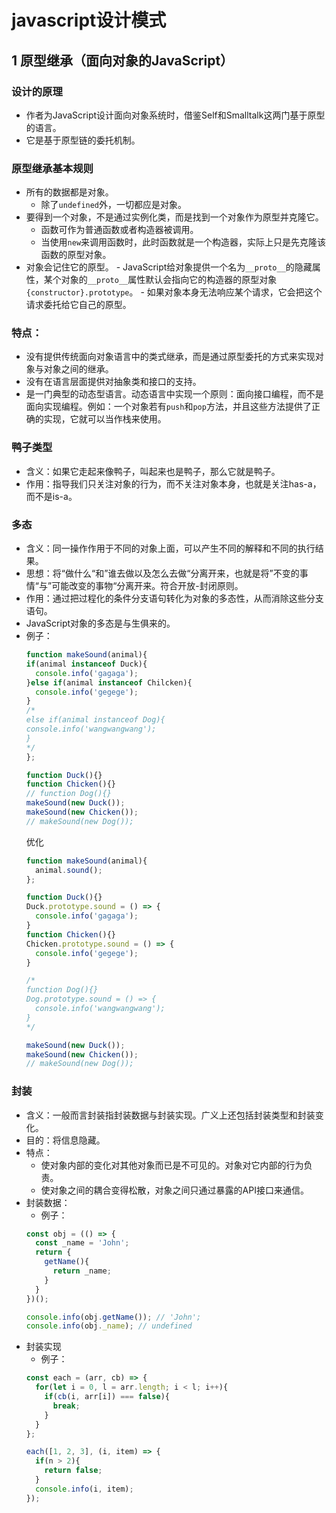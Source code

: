 #  javascript设计模式

## 1 原型继承（面向对象的JavaScript）

### 设计的原理

- 作者为JavaScript设计面向对象系统时，借鉴Self和Smalltalk这两门基于原型的语言。
- 它是基于原型链的委托机制。

### 原型继承基本规则

- 所有的数据都是对象。
	- 除了`undefined`外，一切都应是对象。
- 要得到一个对象，不是通过实例化类，而是找到一个对象作为原型并克隆它。
	- 函数可作为普通函数或者构造器被调用。
	- 当使用`new`来调用函数时，此时函数就是一个构造器，实际上只是先克隆该函数的原型对象。
- 对象会记住它的原型。
		- JavaScript给对象提供一个名为`__proto__`的隐藏属性，某个对象的`__proto__`属性默认会指向它的构造器的原型对象`{constructor}.prototype`。
		- 如果对象本身无法响应某个请求，它会把这个请求委托给它自己的原型。

### 特点：

- 没有提供传统面向对象语言中的类式继承，而是通过原型委托的方式来实现对象与对象之间的继承。
- 没有在语言层面提供对抽象类和接口的支持。
- 是一门典型的动态型语言。动态语言中实现一个原则：面向接口编程，而不是面向实现编程。例如：一个对象若有`push`和`pop`方法，并且这些方法提供了正确的实现，它就可以当作栈来使用。
	
### 鸭子类型

- 含义：如果它走起来像鸭子，叫起来也是鸭子，那么它就是鸭子。
- 作用：指导我们只关注对象的行为，而不关注对象本身，也就是关注has-a，而不是is-a。

### 多态

- 含义：同一操作作用于不同的对象上面，可以产生不同的解释和不同的执行结果。
- 思想：将“做什么“和”谁去做以及怎么去做“分离开来，也就是将”不变的事情“与”可能改变的事物“分离开来。符合开放-封闭原则。
- 作用：通过把过程化的条件分支语句转化为对象的多态性，从而消除这些分支语句。
- JavaScript对象的多态是与生俱来的。
- 例子：
	```javascript
  function makeSound(animal){
    if(animal instanceof Duck){
      console.info('gagaga');
    }else if(animal instanceof Chilcken){
      console.info('gegege');
    }
  /*
  else if(animal instanceof Dog){
    console.info('wangwangwang');
  }
  */
  };

  function Duck(){}
  function Chicken(){}
  // function Dog(){}
  makeSound(new Duck());
  makeSound(new Chicken());
  // makeSound(new Dog());
	```
	优化
  ```javascript
  function makeSound(animal){
    animal.sound();
  };

  function Duck(){}
  Duck.prototype.sound = () => {
    console.info('gagaga');
  }
  function Chicken(){}  
  Chicken.prototype.sound = () => {
    console.info('gegege');
  }

  /*
  function Dog(){}  
  Dog.prototype.sound = () => {
    console.info('wangwangwang');
  }
  */

  makeSound(new Duck());
  makeSound(new Chicken());
  // makeSound(new Dog());
  ```

### 封装

- 含义：一般而言封装指封装数据与封装实现。广义上还包括封装类型和封装变化。
- 目的：将信息隐藏。
- 特点：
	- 使对象内部的变化对其他对象而已是不可见的。对象对它内部的行为负责。
	- 使对象之间的耦合变得松散，对象之间只通过暴露的API接口来通信。
- 封装数据：
	- 例子：
    ```javascript
    const obj = (() => {
      const _name = 'John';
      return {
        getName(){
          return _name;
        }
      }
    })();

    console.info(obj.getName()); // 'John';
    console.info(obj._name); // undefined
    ```
- 封装实现
	- 例子：
    ```javascript
    const each = (arr, cb) => {
      for(let i = 0, l = arr.length; i < l; i++){
        if(cb(i, arr[i]) === false){
          break;
        }
      }
    };

    each([1, 2, 3], (i, item) => {
      if(n > 2){
        return false;
      }
      console.info(i, item);
    });
    ```
	